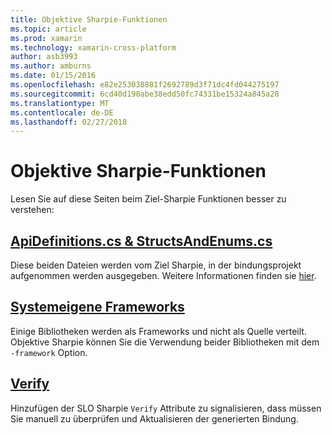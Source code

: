 ```yaml
---
title: Objektive Sharpie-Funktionen
ms.topic: article
ms.prod: xamarin
ms.technology: xamarin-cross-platform
author: asb3993
ms.author: amburns
ms.date: 01/15/2016
ms.openlocfilehash: e82e253038881f2692789d3f71dc4fd044275197
ms.sourcegitcommit: 6cd40d190abe38edd50fc74331be15324a845a28
ms.translationtype: MT
ms.contentlocale: de-DE
ms.lasthandoff: 02/27/2018
---
```

# <a name="objective-sharpie-features"></a>Objektive Sharpie-Funktionen

Lesen Sie auf diese Seiten beim Ziel-Sharpie Funktionen besser zu verstehen:

## <a name="apidefinitionscs--structsandenumscsapidefinitions-structsandenumsmd"></a>[**ApiDefinitions.cs & StructsAndEnums.cs**](apidefinitions-structsandenums.md)

Diese beiden Dateien werden vom Ziel Sharpie, in der bindungsprojekt aufgenommen werden ausgegeben. Weitere Informationen finden sie [hier](apidefinitions-structsandenums.md).

## <a name="native-frameworksnative-frameworksmd"></a>[**Systemeigene Frameworks**](native-frameworks.md)

Einige Bibliotheken werden als Frameworks und nicht als Quelle verteilt.
Objektive Sharpie können Sie die Verwendung beider Bibliotheken mit dem `-framework` Option.

## <a name="verifyverifymd"></a>[**Verify**](verify.md)

Hinzufügen der SLO Sharpie `Verify` Attribute zu signalisieren, dass müssen Sie manuell zu überprüfen und Aktualisieren der generierten Bindung. 

